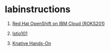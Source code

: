 # labinstructions

<!-- 1. [Preparation for the "Deploy single service" workhop](single.md) -->

1. [Red Hat OpenShift on IBM Cloud (ROKS201)](roks201.md)

1. [Istio101](istio101.md)

1. [Knative Hands-On](knative.md)
